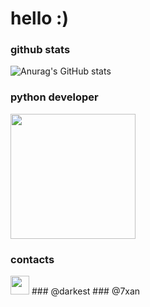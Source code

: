 # hello :)

### github stats
![Anurag's GitHub stats](https://github-readme-stats.vercel.app/api?username=okxan&show_icons=true&theme=dracula)

### python developer
<img src="https://i.imgur.com/Uz8A9gH.png" width="200">

### contacts
<img src="https://i.imgur.com/ySFh4zD.png" width="30">
### @darkest
### @7xan

